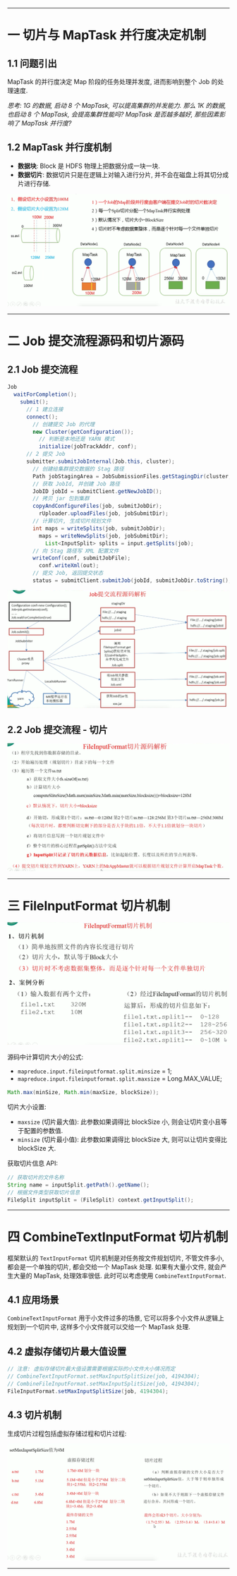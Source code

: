


---

# 一 切片与 MapTask 并行度决定机制

## 1.1 问题引出

MapTask 的并行度决定 Map 阶段的任务处理并发度, 进而影响到整个 Job 的处理速度.

_思考: 1G 的数据, 启动 8 个 MapTask, 可以提高集群的并发能力. 那么 1K 的数据, 也启动 8 个 MapTask, 会提高集群性能吗? MapTask 是否越多越好, 那些因素影响了 MapTask 并行度?_

## 1.2 MapTask 并行度机制

- __数据块__: Block 是 HDFS 物理上把数据分成一块一块.
- __数据切片__: 数据切片只是在逻辑上对输入进行分片, 并不会在磁盘上将其切分成片进行存储.

![image](https://github.com/zozospider/note/blob/master/data-system/Hadoop/Hadoop-video1-MapReduce%E6%A1%86%E6%9E%B6%E5%8E%9F%E7%90%86-InputFormat%E6%95%B0%E6%8D%AE%E8%BE%93%E5%85%A5/%E6%95%B0%E6%8D%AE%E5%88%87%E7%89%87%E4%B8%8EMapTask%E5%B9%B6%E8%A1%8C%E5%BA%A6%E5%86%B3%E5%AE%9A%E6%9C%BA%E5%88%B6.png?raw=true)

---

# 二 Job 提交流程源码和切片源码

## 2.1 Job 提交流程

```java
Job
  waitForCompletion();
    submit();
      // 1 建立连接
      connect();
        // 创建提交 Job 的代理
        new Cluster(getConfiguration());
          // 判断是本地还是 YARN 模式
          initialize(jobTrackAddr, conf);
      // 2 提交 Job
      submitter.submitJobInternal(Job.this, cluster);
        // 创建给集群提交数据的 Stag 路径
        Path jobStagingArea = JobSubmissionFiles.getStagingDir(cluster, conf);
        // 获取 JobId, 并创建 Job 路径
        JobID jobId = submitClient.getNewJobID();
        // 拷贝 jar 包到集群
        copyAndConfigureFiles(job, submitJobDir);
          rUploader.uploadFiles(job, jobSubmitDir);
        // 计算切片, 生成切片规划文件
        int maps = writeSplits(job, submitJobDir);
          maps = writeNewSplits(job, jobSubmitDir);
            List<InputSplit> splits = input.getSplits(job);
        // 向 Stag 路径写 XML 配置文件
        writeConf(conf, submitJobFile);
          conf.writeXml(out);
        // 提交 Job, 返回提交状态
        status = submitClient.submitJob(jobId, submitJobDir.toString(), job.getCredentials());
```

![image](https://github.com/zozospider/note/blob/master/data-system/Hadoop/Hadoop-video1-MapReduce%E6%A1%86%E6%9E%B6%E5%8E%9F%E7%90%86-InputFormat%E6%95%B0%E6%8D%AE%E8%BE%93%E5%85%A5/Job%E6%8F%90%E4%BA%A4%E6%B5%81%E7%A8%8B%E6%BA%90%E7%A0%81%E8%A7%A3%E6%9E%90.png?raw=true)

## 2.2 Job 提交流程 - 切片

![image](https://github.com/zozospider/note/blob/master/data-system/Hadoop/Hadoop-video1-MapReduce%E6%A1%86%E6%9E%B6%E5%8E%9F%E7%90%86-InputFormat%E6%95%B0%E6%8D%AE%E8%BE%93%E5%85%A5/FileInputFormat%E5%88%87%E7%89%87%E6%BA%90%E7%A0%81%E8%A7%A3%E6%9E%90.png?raw=true)

---

# 三 FileInputFormat 切片机制

![image](https://github.com/zozospider/note/blob/master/data-system/Hadoop/Hadoop-video1-MapReduce%E6%A1%86%E6%9E%B6%E5%8E%9F%E7%90%86-InputFormat%E6%95%B0%E6%8D%AE%E8%BE%93%E5%85%A5/FileInputFormat%E5%88%87%E7%89%87%E6%9C%BA%E5%88%B6.png?raw=true)

源码中计算切片大小的公式:

- `mapreduce.input.fileinputformat.split.minsize` = 1;
- `mapreduce.input.fileinputformat.split.maxsize` = Long.MAX_VALUE;

```java
Math.max(minSize, Math.min(maxSize, blockSize));
```

切片大小设置:

- `maxsize` (切片最大值): 此参数如果调得比 blockSize 小, 则会让切片变小且等于配置的参数值.
- `minsize` (切片最小值): 此参数如果调得比 blockSize 大, 则可以让切片变得比 blockSize 大.

获取切片信息 API:

```java
// 获取切片的文件名称
String name = inputSplit.getPath().getName();
// 根据文件类型获取切片信息
FileSplit inputSplit = (FileSplit) context.getInputSplit();
```

---

# 四 CombineTextInputFormat 切片机制

框架默认的 `TextInputFormat` 切片机制是对任务按文件规划切片, 不管文件多小, 都会是一个单独的切片, 都会交给一个 MapTask 处理. 如果有大量小文件, 就会产生大量的 MapTask, 处理效率很低. 此时可以考虑使用 `CombineTextInputFormat`.

## 4.1 应用场景

`CombineTextInputFormat` 用于小文件过多的场景, 它可以将多个小文件从逻辑上规划到一个切片中, 这样多个小文件就可以交给一个 MapTask 处理.

## 4.2 虚拟存储切片最大值设置

```java
// 注意: 虚拟存储切片最大值设置需要根据实际的小文件大小情况而定
// CombineTextInputFormat.setMaxInputSplitSize(job, 4194304);
// CombineFileInputFormat.setMaxInputSplitSize(job, 4194304);
FileInputFormat.setMaxInputSplitSize(job, 4194304);
```

## 4.3 切片机制

生成切片过程包括虚拟存储过程和切片过程:

![image](https://github.com/zozospider/note/blob/master/data-system/Hadoop/Hadoop-video1-MapReduce%E6%A1%86%E6%9E%B6%E5%8E%9F%E7%90%86-InputFormat%E6%95%B0%E6%8D%AE%E8%BE%93%E5%85%A5/CombineTextInputFormat%E5%88%87%E7%89%87%E6%9C%BA%E5%88%B6.png?raw=true)

---

